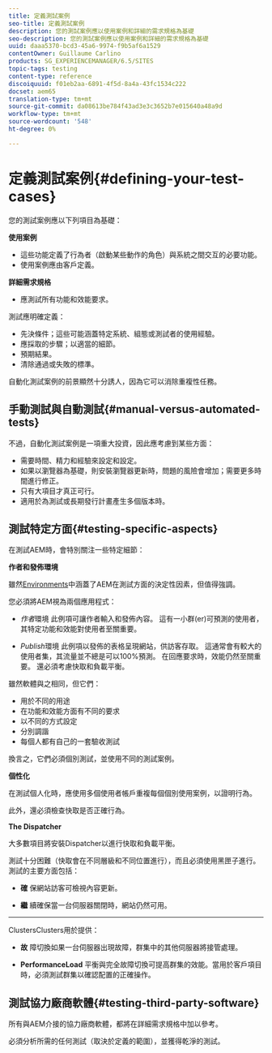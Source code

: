 ```yaml
---
title: 定義測試案例
seo-title: 定義測試案例
description: 您的測試案例應以使用案例和詳細的需求規格為基礎
seo-description: 您的測試案例應以使用案例和詳細的需求規格為基礎
uuid: daaa5370-bcd3-45a6-9974-f9b5af6a1529
contentOwner: Guillaume Carlino
products: SG_EXPERIENCEMANAGER/6.5/SITES
topic-tags: testing
content-type: reference
discoiquuid: f01eb2aa-6891-4f5d-8a4a-43fc1534c222
docset: aem65
translation-type: tm+mt
source-git-commit: da08613be784f43ad3e3c3652b7e015640a48a9d
workflow-type: tm+mt
source-wordcount: '548'
ht-degree: 0%

---
```



# 定義測試案例{#defining-your-test-cases}

您的測試案例應以下列項目為基礎：

**使用案例**

* 這些功能定義了行為者（啟動某些動作的角色）與系統之間交互的必要功能。
* 使用案例應由客戶定義。

**詳細需求規格**

* 應測試所有功能和效能要求。

測試應明確定義：

* 先決條件；這些可能涵蓋特定系統、組態或測試者的使用經驗。
* 應採取的步驟；以適當的細節。
* 預期結果。
* 清除通過或失敗的標準。

自動化測試案例的前景顯然十分誘人，因為它可以消除重複性任務。

## 手動測試與自動測試{#manual-versus-automated-tests}

不過，自動化測試案例是一項重大投資，因此應考慮到某些方面：

* 需要時間、精力和經驗來設定和設定。
* 如果以瀏覽器為基礎，則安裝瀏覽器更新時，問題的風險會增加；需要更多時間進行修正。
* 只有大項目才真正可行。
* 適用於為測試或長期發行計畫產生多個版本時。

## 測試特定方面{#testing-specific-aspects}

在測試AEM時，會特別關注一些特定細節：

**作者和發佈環境**

雖然[Environments](/help/sites-developing/the-basics.md#environments)中涵蓋了AEM在測試方面的決定性因素，但值得強調。

您必須將AEM視為兩個應用程式：

* *作者*環境
此例項可讓作者輸入和發佈內容。
這有一小群(er)可預測的使用者，其特定功能和效能對使用者至關重要。

* *Publish*環境
此例項以發佈的表格呈現網站，供訪客存取。
這通常會有較大的使用者集，其流量並不總是可以100%預測。 在回應要求時，效能仍然至關重要。 還必須考慮快取和負載平衡。

雖然軟體與之相同，但它們：

* 用於不同的用途
* 在功能和效能方面有不同的要求
* 以不同的方式設定
* 分別調諧
* 每個人都有自己的一套驗收測試

換言之，它們必須個別測試，並使用不同的測試案例。

**個性化**

在測試個人化時，應使用多個使用者帳戶重複每個個別使用案例，以證明行為。

此外，還必須檢查快取是否正確行為。

**The Dispatcher**

大多數項目將安裝Dispatcher以進行快取和負載平衡。

測試十分困難（快取會在不同層級和不同位置進行），而且必須使用黑匣子進行。 測試的主要方面包括：

* **確**
保網站訪客可檢視內容更新。

* **繼**
續確保當一台伺服器關閉時，網站仍然可用。

* ****
ClustersClusters用於提供：

   * **故**
障切換如果一台伺服器出現故障，群集中的其他伺服器將接管處理。

   * **PerformanceLoad**
平衡與完全故障切換可提高群集的效能。當用於客戶項目時，必須測試群集以確認配置的正確操作。

## 測試協力廠商軟體{#testing-third-party-software}

所有與AEM介接的協力廠商軟體，都將在詳細需求規格中加以參考。

必須分析所需的任何測試（取決於定義的範圍），並獲得乾淨的測試。
